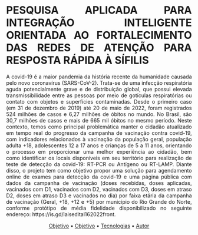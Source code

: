 <h1 align="justify">PESQUISA APLICADA PARA INTEGRAÇÃO
INTELIGENTE ORIENTADA AO FORTALECIMENTO DAS REDES DE ATENÇÃO PARA
RESPOSTA RÁPIDA À SÍFILIS</h1>

<p align="justify" id="Descricao">A covid-19 é a maior pandemia da história recente da humanidade causada pelo novo
coronavírus (SARS-CoV-2). Trata-se de uma infecção respiratória aguda potencialmente
grave e de distribuição global, que possui elevada transmissibilidade entre as pessoas
por meio de gotículas respiratórias ou contato com objetos e superfícies contaminadas.
Desde o primeiro caso (em 31 de dezembro de 2019) até 20 de maio de 2022, foram
registrados 524 milhões de casos e 6,27 milhões de óbitos no mundo. No Brasil, são 30,7
milhões de casos e mais de 665 mil óbitos no mesmo período.
Neste contexto, temos como principal problemática manter o cidadão atualizado em
tempo real do progresso da campanha de vacinação contra covid-19, com indicadores
relacionados à vacinação da população geral, população adulta +18, adolescentes 12 a
17 anos e crianças de 5 a 11 anos, orientando o processo em proporcionar uma melhor
experiência ao cidadão, bem como identificar os locais disponíveis em seu território para
realização de teste de detecção da covid-19: RT-PCR ou Antígeno ou RT-LAMP.
Diante disso, o projeto tem como objetivo propor uma solução para agendamento online
de exames para detecção da covid-19 e uma página pública com dados da campanha de
vacinação (doses recebidas, doses aplicadas, vacinados com D1, vacinados com D2,
vacinados com D3, doses em atraso D2, doses em atraso D3 e vacinados no dia) por
faixa etária da campanha de vacinação (Geral, +18, +12 e +5) por município do Rio
Grande do Norte, conforme protótipo de média fidelidade disponibilizado no seguinte
endereço:
https://is.gd/laisedital162022front.</p>

<p align="center">
 <a href="#objetivo">Objetivo</a> •
 <a href="#Descricao">Objetivo</a> •
 <a href="#tecnologias">Tecnologias</a> • 
 <a href="#autor">Autor</a>
</p>
